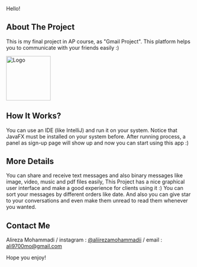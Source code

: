 Hello!

## About The Project
This is my final project in AP course, as "Gmail Project". This platform helps you to communicate with your friends easily :)

<img src="https://www.google.com/gmail/about/static/images/logo-gmail.png?cache=1adba63" alt="Logo" width="120" height="120">

## How It Works?
You can use an IDE (like IntelliJ) and run it on your system. Notice that JavaFX must be installed on your system before. After running process, a panel as sign-up page will show up and now you can start using this app :)

## More Details
You can share and receive text messages and also binary messages like image, video, music and pdf files easily, This Project has a nice graphical user interface and make a good experience for clients using it :)
You can sort your messages by different orders like date. And also you can give star to your conversations and even make them unread to read them whenever you wanted.


## Contact Me
Alireza Mohammadi / instagram : [@aliirezamohammadii](https://instagram.com/aliirezamohammadii) / email : ali9700mo@gmail.com


Hope you enjoy!
